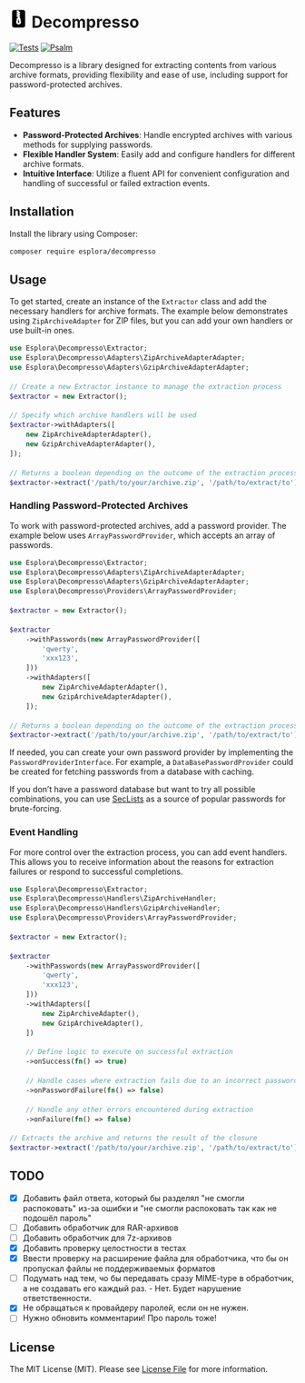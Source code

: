 # <img src=".github/logo.svg?sanitize=true" width="32" height="32" alt="Decompresso"> Decompresso

[![Tests](https://github.com/esplora/decompresso/actions/workflows/phpunit.yml/badge.svg)](https://github.com/esplora/decompresso/actions/workflows/phpunit.yml)
[![Psalm](https://github.com/esplora/decompresso/actions/workflows/psalm.yml/badge.svg)](https://github.com/esplora/decompresso/actions/workflows/psalm.yml)

Decompresso is a library designed for extracting contents from various archive formats, providing flexibility and ease
of use, including support for password-protected archives.

## Features

- **Password-Protected Archives**: Handle encrypted archives with various methods for supplying passwords.
- **Flexible Handler System**: Easily add and configure handlers for different archive formats.
- **Intuitive Interface**: Utilize a fluent API for convenient configuration and handling of successful or failed
  extraction events.

## Installation

Install the library using Composer:

```bash
composer require esplora/decompresso
```

## Usage

To get started, create an instance of the `Extractor` class and add the necessary handlers for archive formats. The
example below demonstrates using `ZipArchiveAdapter` for ZIP files, but you can add your own handlers or use built-in
ones.

```php
use Esplora\Decompresso\Extractor;
use Esplora\Decompresso\Adapters\ZipArchiveAdapterAdapter;
use Esplora\Decompresso\Adapters\GzipArchiveAdapterAdapter;

// Create a new Extractor instance to manage the extraction process
$extractor = new Extractor();

// Specify which archive handlers will be used
$extractor->withAdapters([
    new ZipArchiveAdapterAdapter(),
    new GzipArchiveAdapterAdapter(),
]);

// Returns a boolean depending on the outcome of the extraction process
$extractor->extract('/path/to/your/archive.zip', '/path/to/extract/to');
```

### Handling Password-Protected Archives

To work with password-protected archives, add a password provider. The example below uses `ArrayPasswordProvider`, which
accepts an array of passwords.

```php
use Esplora\Decompresso\Extractor;
use Esplora\Decompresso\Adapters\ZipArchiveAdapterAdapter;
use Esplora\Decompresso\Adapters\GzipArchiveAdapterAdapter;
use Esplora\Decompresso\Providers\ArrayPasswordProvider;

$extractor = new Extractor();

$extractor
    ->withPasswords(new ArrayPasswordProvider([
        'qwerty',
        'xxx123',
    ]))
    ->withAdapters([
        new ZipArchiveAdapterAdapter(),
        new GzipArchiveAdapterAdapter(),
    ]);

// Returns a boolean depending on the outcome of the extraction process
$extractor->extract('/path/to/your/archive.zip', '/path/to/extract/to');
```

If needed, you can create your own password provider by implementing the `PasswordProviderInterface`. For example,
a `DataBasePasswordProvider` could be created for fetching passwords from a database with caching.

If you don’t have a password database but want to try all possible combinations, you can
use [SecLists](https://github.com/danielmiessler/SecLists/tree/master/Passwords) as a source of popular passwords for
brute-forcing.

### Event Handling

For more control over the extraction process, you can add event handlers. This allows you to receive information about
the reasons for extraction failures or respond to successful completions.

```php
use Esplora\Decompresso\Extractor;
use Esplora\Decompresso\Handlers\ZipArchiveHandler;
use Esplora\Decompresso\Handlers\GzipArchiveHandler;
use Esplora\Decompresso\Providers\ArrayPasswordProvider;

$extractor = new Extractor();

$extractor
    ->withPasswords(new ArrayPasswordProvider([
        'qwerty',
        'xxx123',
    ]))
    ->withAdapters([
        new ZipArchiveAdapter(),
        new GzipArchiveAdapter(),
    ])
    
    // Define logic to execute on successful extraction
    ->onSuccess(fn() => true)
    
    // Handle cases where extraction fails due to an incorrect password
    ->onPasswordFailure(fn() => false)
    
    // Handle any other errors encountered during extraction
    ->onFailure(fn() => false)

// Extracts the archive and returns the result of the closure
$extractor->extract('/path/to/your/archive.zip', '/path/to/extract/to');
```

## TODO

- [x] Добавить файл ответа, который бы разделял "не смогли распоковать" из-за ошибки и "не смогли распоковать так как не
  подошёл пароль"
- [ ] Добавить обработчик для RAR-архивов
- [ ] Добавить обработчик для 7z-архивов
- [x] Добавить проверку целостности в тестах
- [x] Ввести проверку на расширение файла для обработчика, что бы он пропускал файлы не поддерживаемых форматов
- [ ] Подумать над тем, чо бы передавать сразу MIME-type в обработчик, а не создавать его каждый раз. - Нет. Будет
  нарушение ответственности.
- [x] Не обращаться к провайдеру паролей, если он не нужен.
- [ ] Нужно обновить комментарии! Про пароль тоже!

## License

The MIT License (MIT). Please see [License File](LICENSE.md) for more information.
